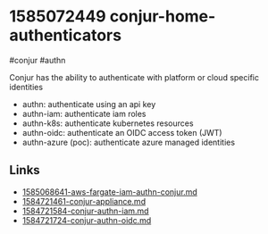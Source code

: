 # 1585072449 conjur-home-authenticators
#conjur #authn

Conjur has the ability to authenticate with platform or cloud specific identities
- authn: authenticate using an api key
- authn-iam: authenticate iam roles
- authn-k8s: authenticate kubernetes resources
- authn-oidc: authenticate an OIDC access token (JWT)
- authn-azure (poc): authenticate azure managed identities

## Links
- [1585068641-aws-fargate-iam-authn-conjur.md](1585068641-aws-fargate-iam-authn-conjur.md)
- [1584721461-conjur-appliance.md](1584721461-conjur-appliance.md)
- [1584721584-conjur-authn-iam.md](1584721584-conjur-authn-iam.md)
- [1584721724-conjur-authn-oidc.md](1584721724-conjur-authn-oidc.md)
